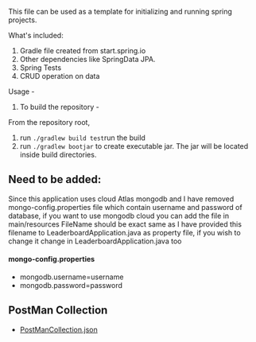 This file can be used as a template for initializing and running spring projects.

What's included: 
1. Gradle file created from start.spring.io
2. Other dependencies like SpringData JPA.
3. Spring Tests
4. CRUD operation on data

Usage - 

1. To build the repository - 

From the repository root, 

1. run `./gradlew build test`run the build
2. run `./gradlew bootjar` to create executable jar. The jar will be located inside build directories.

## Need to be added:
Since this application uses cloud Atlas mongodb and I have removed mongo-config.properties file which contain username and password of database, if you want to use mongodb cloud you can add the file in main/resources
FileName should be exact same as I have provided this filename to LeaderboardApplication.java as property file, if you wish to change it change in LeaderboardApplication.java too
#### mongo-config.properties
- mongodb.username=username
- mongodb.password=password

## PostMan Collection
- [PostManCollection.json](https://github.com/kunaljs-sudo/LeaderBoard/blob/main/LeaderBoard.postman_collection4.json)
